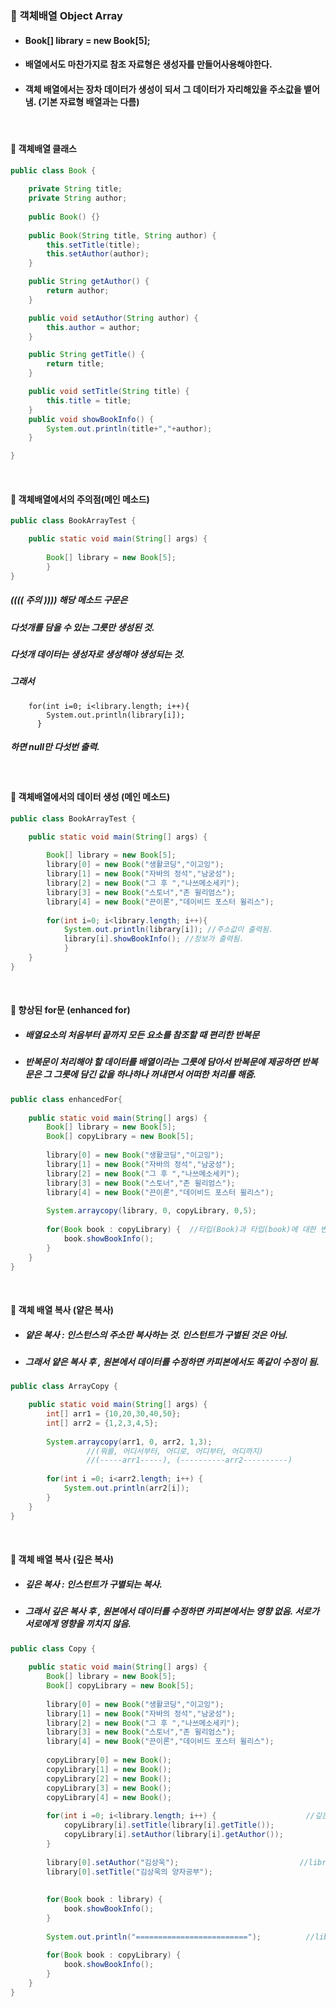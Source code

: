 ###  :pushpin: 객체배열 Object Array
* #### Book[] library = new Book[5];
* #### 배열에서도 마찬가지로 참조 자료형은 생성자를 만들어사용해야한다.
* #### 객체 배열에서는 장차 데이터가 생성이 되서 그 데이터가 자리해있을 주소값을 뱉어냄. (기본 자료형 배열과는 다름)

<br>

#### :round_pushpin:  객체배열 클래스
```java
public class Book {
	
	private String title;
	private String author;
	
	public Book() {}
	
	public Book(String title, String author) {
		this.setTitle(title);
		this.setAuthor(author);
	}

	public String getAuthor() {
		return author;
	}

	public void setAuthor(String author) {
		this.author = author;
	}

	public String getTitle() {
		return title;
	}

	public void setTitle(String title) {
		this.title = title;
	}
	public void showBookInfo() {
		System.out.println(title+","+author);
	}

}
```  
   <br>
   
#### :round_pushpin: 객체배열에서의 주의점(메인 메소드)
```java
public class BookArrayTest {

	public static void main(String[] args) {
		
		Book[] library = new Book[5]; 
    	}
}
``` 
##### (((( 주의 )))) 해당 메소드 구문은
##### 다섯개를 담을 수 있는 그릇만 생성된 것. 
##### 다섯개 데이터는 생성자로 생성해야 생성되는 것. 
##### 그래서 

 		for(int i=0; i<library.length; i++){
		    System.out.println(library[i]);
		  }

##### 하면 null만 다섯번 출력. 
		
   <br>
   
#### :round_pushpin: 객체배열에서의 데이터 생성 (메인 메소드)
```java
public class BookArrayTest {

	public static void main(String[] args) {
		
		Book[] library = new Book[5]; 
		library[0] = new Book("생활코딩","이고잉"); 
		library[1] = new Book("자바의 정석","남궁성");
		library[2] = new Book("그 후 ","나쓰메소세키");
		library[3] = new Book("스토너","존 윌리엄스");
		library[4] = new Book("끈이론","데이비드 포스터 윌리스");
		
		for(int i=0; i<library.length; i++){
			System.out.println(library[i]); //주소값이 출력됨. 
			library[i].showBookInfo(); //정보가 출력됨. 
			}
	}
}
```    

   <br>
   
#### :round_pushpin: 향상된 for문 (enhanced for)
* ##### 배열요소의 처음부터 끝까지 모든 요소를 참조할 때 편리한 반복문
* ##### 반복문이 처리해야 할 데이터를 배열이라는 그릇에 담아서 반복문에 제공하면 반복문은 그 그릇에 담긴 값을 하나하나 꺼내면서 어떠한 처리를 해줌. 
```java
public class enhancedFor{
	
	public static void main(String[] args) {
		Book[] library = new Book[5]; 
		Book[] copyLibrary = new Book[5];
		
		library[0] = new Book("생활코딩","이고잉");
		library[1] = new Book("자바의 정석","남궁성");
		library[2] = new Book("그 후 ","나쓰메소세키");
		library[3] = new Book("스토너","존 윌리엄스");
		library[4] = new Book("끈이론","데이비드 포스터 윌리스");
		
		System.arraycopy(library, 0, copyLibrary, 0,5);
		
		for(Book book : copyLibrary) {  //타입(Book)과 타입(book)에 대한 변수, 거기에 복사한 배열 넣기 
			book.showBookInfo();
		}
	}
}
```    

   <br> 
   
#### 📍 객체 배열 복사 (얕은 복사)
* #####  얕은 복사 : 인스턴스의 주소만 복사하는 것. 인스턴트가 구별된 것은 아님. 
* #####  그래서 얕은 복사 후 , 원본에서 데이터를 수정하면 카피본에서도 똑같이 수정이 됨. 
```java
public class ArrayCopy {

	public static void main(String[] args) {
		int[] arr1 = {10,20,30,40,50};
		int[] arr2 = {1,2,3,4,5};
		
		System.arraycopy(arr1, 0, arr2, 1,3);
                 //(뭐를, 어디서부터, 어디로, 어디부터, 어디까지)
                 //(-----arr1-----), (----------arr2----------)
		
		for(int i =0; i<arr2.length; i++) {
			System.out.println(arr2[i]);
		}
	}
}
```    

   <br>
   
#### :round_pushpin: 객체 배열 복사 (깊은 복사)
* #####  깊은 복사 : 인스턴트가 구별되는 복사. 
* #####  그래서 깊은 복사 후 , 원본에서 데이터를 수정하면 카피본에서는 영향 없음. 서로가 서로에게 영향을 끼치지 않음. 

```java
public class Copy {
	
	public static void main(String[] args) {
		Book[] library = new Book[5]; 
		Book[] copyLibrary = new Book[5];
		
		library[0] = new Book("생활코딩","이고잉");
		library[1] = new Book("자바의 정석","남궁성");
		library[2] = new Book("그 후 ","나쓰메소세키");
		library[3] = new Book("스토너","존 윌리엄스");
		library[4] = new Book("끈이론","데이비드 포스터 윌리스");
		
		copyLibrary[0] = new Book();
		copyLibrary[1] = new Book();
		copyLibrary[2] = new Book();
		copyLibrary[3] = new Book();
		copyLibrary[4] = new Book();
		
		for(int i =0; i<library.length; i++) {                    //깊은 복사
			copyLibrary[i].setTitle(library[i].getTitle());
			copyLibrary[i].setAuthor(library[i].getAuthor());
		}
		
		library[0].setAuthor("김상욱");                           //library 데이터 수정
		library[0].setTitle("김상욱의 양자공부");
    
		
		for(Book book : library) {                                
			book.showBookInfo();
		}
		
		System.out.println("=========================");          //library 데이터 수정 후, library만 수정되고 copyLibrary는 데이터 그대로 유지. 
		
		for(Book book : copyLibrary) {  
			book.showBookInfo();
		}
	}
}
```   
















